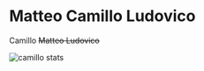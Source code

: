 # Matteo Camillo Ludovico

Camillo <del>Matteo Ludovico</del>

![camillo stats](https://github-readme-stats.vercel.app/api?username=caamillo&show_icons=true&title_color=a866ff&bg_color=dcd0ff&icon_color=a866ff)
